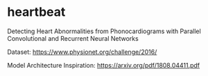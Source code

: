 # heartbeat
Detecting Heart Abnormalities from Phonocardiograms with Parallel Convolutional and Recurrent Neural Networks

Dataset: https://www.physionet.org/challenge/2016/

Model Architecture Inspiration: https://arxiv.org/pdf/1808.04411.pdf
